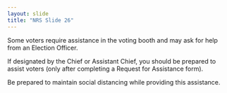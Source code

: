 ```yaml
---
layout: slide
title: "NRS Slide 26"
---
```


Some voters require assistance in the voting booth and may ask for help from an Election Officer.

If designated by the Chief or Assistant Chief, you should be prepared to assist voters (only after completing a Request for Assistance form).

Be prepared to maintain social distancing while providing this assistance.